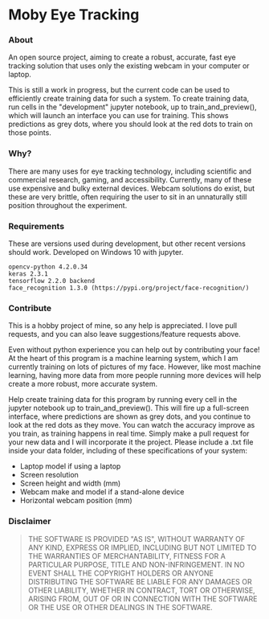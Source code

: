 # Moby Eye Tracking

### About

An open source project, aiming to create a robust, accurate, fast eye tracking solution that uses only the existing webcam in your computer or laptop. 

This is still a work in progress, but the current code can be used to efficiently create training data for such a system. To create training data, run cells in the "development" jupyter notebook, up to train_and_preview(), which will launch an interface you can use for training. This shows predictions as grey dots, where you should look at the red dots to train on those points.

### Why?

There are many uses for eye tracking technology, including scientific and commercial research, gaming, and accessibility. Currently, many of these use expensive and bulky external devices. Webcam solutions do exist, but these are very brittle, often requiring the user to sit in an unnaturally still position throughout the experiment.

### Requirements

These are versions used during development, but other recent versions should work. Developed on Windows 10 with jupyter.

    opencv-python 4.2.0.34
    keras 2.3.1
    tensorflow 2.2.0 backend
    face_recognition 1.3.0 (https://pypi.org/project/face-recognition/) 

### Contribute
This is a hobby project of mine, so any help is appreciated. I love pull requests, and you can also leave suggestions/feature requests above. 

Even without python experience you can help out by contributing your face! At the heart of this program is a machine learning system, which I am currently training on lots of pictures of my face. However, like most machine learning, having more data from more people running more devices will help create a more robust, more accurate system. 

Help create training data for this program by running every cell in the jupyter notebook up to train_and_preview(). This will fire up a full-screen interface, where predictions are shown as grey dots, and you continue to look at the red dots as they move. You can watch the accuracy improve as you train, as training happens in real time. Simply make a pull request for your new data and I will incorporate it the project. Please include a .txt file inside your data folder, including of these specifications of your system:
* Laptop model if using a laptop
* Screen resolution
* Screen height and width (mm)
* Webcam make and model if a stand-alone device
* Horizontal webcam position (mm)

### Disclaimer
> THE SOFTWARE IS PROVIDED "AS IS", WITHOUT WARRANTY OF ANY KIND, EXPRESS OR IMPLIED, INCLUDING BUT NOT LIMITED TO THE WARRANTIES OF MERCHANTABILITY, FITNESS FOR A PARTICULAR PURPOSE, TITLE AND NON-INFRINGEMENT. IN NO EVENT SHALL THE COPYRIGHT HOLDERS OR ANYONE DISTRIBUTING THE SOFTWARE BE LIABLE FOR ANY DAMAGES OR OTHER LIABILITY, WHETHER IN CONTRACT, TORT OR OTHERWISE, ARISING FROM, OUT OF OR IN CONNECTION WITH THE SOFTWARE OR THE USE OR OTHER DEALINGS IN THE SOFTWARE.